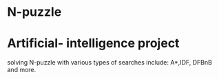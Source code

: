 # N-puzzle
# Artificial- intelligence project
solving N-puzzle with various types of searches include: A*,IDF, DFBnB and more.
